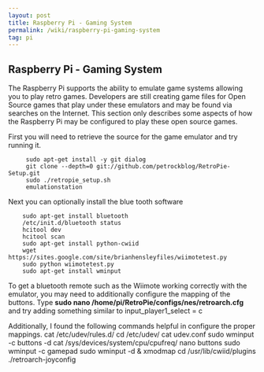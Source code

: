 ```yaml
---
layout: post
title: Raspberry Pi - Gaming System
permalink: /wiki/raspberry-pi-gaming-system
tag: pi
---
```


## Raspberry Pi - Gaming System
The Raspberry Pi supports the ability to emulate game systems allowing you to play retro games.  Developers are still creating game files for 
Open Source games that play under these emulators and may be found via searches on the Internet.  This section only describes some aspects of how the Raspberry Pi may be configured to play these open source games.

First you will need to retrieve the source for the game emulator and try running it.
```
     sudo apt-get install -y git dialog
     git clone --depth=0 git://github.com/petrockblog/RetroPie-Setup.git
     sudo ./retropie_setup.sh
     emulationstation
```

Next you can optionally install the blue tooth software
```
    sudo apt-get install bluetooth
    /etc/init.d/bluetooth status
    hcitool dev
    hcitool scan
    sudo apt-get install python-cwiid
    wget https://sites.google.com/site/brianhensleyfiles/wiimotetest.py
    sudo python wiimotetest.py
    sudo apt-get install wminput
```

To get a bluetooth remote such as the Wiimote working correctly with the emulator, you may need to additionally configure the mapping of the buttons.  Type **sudo nano /home/pi/RetroPie/configs/nes/retroarch.cfg** and try adding something similar to 
     input_player1_select = c

Additionally, I found the following commands helpful in configure the proper mappings.
     cat /etc/udev/rules.d/
     cd /etc/udev/
     cat udev.conf
     sudo wminput -c buttons -d
     cat /sys/devices/system/cpu/cpufreq/
     nano buttons
     sudo wminput -c gamepad
     sudo wminput -d &
     xmodmap
     cd /usr/lib/cwiid/plugins
     ./retroarch-joyconfig

